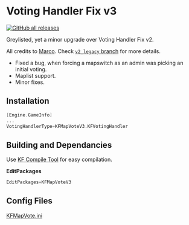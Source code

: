 # Voting Handler Fix v3

[![GitHub all releases](https://img.shields.io/github/downloads/InsultingPros/KFMapVoteV3/total)](https://github.com/InsultingPros/KFMapVoteV3/releases)

Greylisted, yet a minor upgrade over Voting Handler Fix v2.

All credits to [Marco](https://steamcommunity.com/profiles/76561197975509070/). Check [`v2_legacy` branch](https://github.com/InsultingPros/KFMapVoteV3/tree/v2_legacy) for more details.

* Fixed a bug, when forcing a mapswitch as an admin was picking an initial voting.
* Maplist support.
* Minor fixes.

## Installation

```cpp
[Engine.GameInfo]
...
VotingHandlerType=KFMapVoteV3.KFVotingHandler
```

## Building and Dependancies

Use [KF Compile Tool](https://github.com/InsultingPros/KFCompileTool) for easy compilation.

**EditPackages**

```cpp
EditPackages=KFMapVoteV3
```

## Config Files

[KFMapVote.ini](Configs/KFMapVote.ini 'main config')

